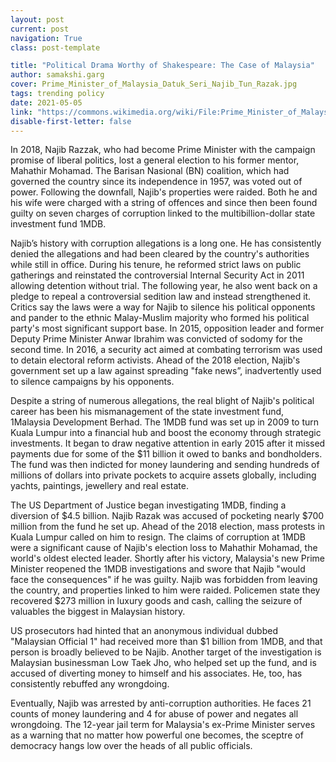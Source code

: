 ```yaml
---
layout: post
current: post
navigation: True
class: post-template

title: "Political Drama Worthy of Shakespeare: The Case of Malaysia"
author: samakshi.garg
cover: Prime_Minister_of_Malaysia_Datuk_Seri_Najib_Tun_Razak.jpg
tags: trending policy
date: 2021-05-05
link: "https://commons.wikimedia.org/wiki/File:Prime_Minister_of_Malaysia_Datuk_Seri_Najib_Tun_Razak_(8168914548).jpg"
disable-first-letter: false
---
```

<p>In 2018, Najib Razzak, who had become Prime Minister with the campaign promise of liberal politics, lost a general election to his former mentor, Mahathir Mohamad. The Barisan Nasional (BN) coalition, which had governed the country since its independence in 1957, was voted out of power. Following the downfall, Najib's properties were raided. Both he and his wife were charged with a string of offences and since then been found guilty on seven charges of corruption linked to the multibillion-dollar state investment fund 1MDB.&nbsp;</p><p>Najib’s history with corruption allegations is a long one. He has consistently denied the allegations and had been cleared by the country's authorities while still in office. During his tenure, he reformed strict laws on public gatherings and reinstated the controversial Internal Security Act in 2011 allowing detention without trial. The following year, he also went back on a pledge to repeal a controversial sedition law and instead strengthened it. Critics say the laws were a way for Najib to silence his political opponents and pander to the ethnic Malay-Muslim majority who formed his political party's most significant support base. In 2015, opposition leader and former Deputy Prime Minister Anwar Ibrahim was convicted of sodomy for the second time. In 2016, a security act aimed at combating terrorism was used to detain electoral reform activists. Ahead of the 2018 election, Najib's government set up a law against spreading "fake news”, inadvertently used to silence campaigns by his opponents.</p><p>Despite a string of numerous allegations, the real blight of Najib's political career has been his mismanagement of the state investment fund, 1Malaysia Development Berhad. The 1MDB fund was set up in 2009 to turn Kuala Lumpur into a financial hub and boost the economy through strategic investments. It began to draw negative attention in early 2015 after it missed payments due for some of the $11 billion it owed to banks and bondholders. The fund was then indicted for money laundering and sending hundreds of millions of dollars into private pockets to acquire assets globally, including yachts, paintings, jewellery and real estate.&nbsp;</p><p>The US Department of Justice began investigating 1MDB, finding a diversion of $4.5 billion. Najib Razak was accused of pocketing nearly $700 million from the fund he set up. Ahead of the 2018 election, mass protests in Kuala Lumpur called on him to resign. The claims of corruption at 1MDB were a significant cause of Najib's election loss to Mahathir Mohamad, the world's oldest elected leader. Shortly after his victory, Malaysia's new Prime Minister reopened the 1MDB investigations and swore that Najib "would face the consequences" if he was guilty. Najib was forbidden from leaving the country, and properties linked to him were raided. Policemen state they recovered $273 million in luxury goods and cash, calling the seizure of valuables the biggest in Malaysian history.&nbsp;</p><p>US prosecutors had hinted that an anonymous individual dubbed "Malaysian Official 1" had received more than $1 billion from 1MDB, and that person is broadly believed to be Najib. Another target of the investigation is Malaysian businessman Low Taek Jho, who helped set up the fund, and is accused of diverting money to himself and his associates. He, too, has consistently rebuffed any wrongdoing.&nbsp;</p><p>Eventually, Najib was arrested by anti-corruption authorities. He faces 21 counts of money laundering and 4 for abuse of power and negates all wrongdoing. The 12-year jail term for Malaysia's ex-Prime Minister serves as a warning that no matter how powerful one becomes, the sceptre of democracy hangs low over the heads of all public officials.&nbsp;</p>